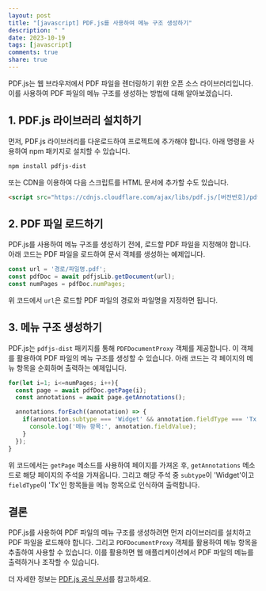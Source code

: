 ```yaml
---
layout: post
title: "[javascript] PDF.js를 사용하여 메뉴 구조 생성하기"
description: " "
date: 2023-10-19
tags: [javascript]
comments: true
share: true
---
```


PDF.js는 웹 브라우저에서 PDF 파일을 렌더링하기 위한 오픈 소스 라이브러리입니다. 이를 사용하여 PDF 파일의 메뉴 구조를 생성하는 방법에 대해 알아보겠습니다.

## 1. PDF.js 라이브러리 설치하기

먼저, PDF.js 라이브러리를 다운로드하여 프로젝트에 추가해야 합니다. 아래 명령을 사용하여 npm 패키지로 설치할 수 있습니다.

```bash
npm install pdfjs-dist
```

또는 CDN을 이용하여 다음 스크립트를 HTML 문서에 추가할 수도 있습니다.

```html
<script src="https://cdnjs.cloudflare.com/ajax/libs/pdf.js/[버전번호]/pdf.min.js"></script>
```

## 2. PDF 파일 로드하기

PDF.js를 사용하여 메뉴 구조를 생성하기 전에, 로드할 PDF 파일을 지정해야 합니다. 아래 코드는 PDF 파일을 로드하여 문서 객체를 생성하는 예제입니다.

```javascript
const url = '경로/파일명.pdf';
const pdfDoc = await pdfjsLib.getDocument(url);
const numPages = pdfDoc.numPages;
```

위 코드에서 `url`은 로드할 PDF 파일의 경로와 파일명을 지정하면 됩니다.

## 3. 메뉴 구조 생성하기

PDF.js는 `pdfjs-dist` 패키지를 통해 `PDFDocumentProxy` 객체를 제공합니다. 이 객체를 활용하여 PDF 파일의 메뉴 구조를 생성할 수 있습니다. 아래 코드는 각 페이지의 메뉴 항목을 순회하며 출력하는 예제입니다.

```javascript
for(let i=1; i<=numPages; i++){
  const page = await pdfDoc.getPage(i);
  const annotations = await page.getAnnotations();

  annotations.forEach((annotation) => {
    if(annotation.subtype === 'Widget' && annotation.fieldType === 'Tx'){
      console.log('메뉴 항목:', annotation.fieldValue);
    }
  });
}
```

위 코드에서는 `getPage` 메소드를 사용하여 페이지를 가져온 후, `getAnnotations` 메소드로 해당 페이지의 주석을 가져옵니다. 그리고 해당 주석 중 `subtype`이 'Widget'이고 `fieldType`이 'Tx'인 항목들을 메뉴 항목으로 인식하여 출력합니다.

## 결론

PDF.js를 사용하여 PDF 파일의 메뉴 구조를 생성하려면 먼저 라이브러리를 설치하고 PDF 파일을 로드해야 합니다. 그리고 `PDFDocumentProxy` 객체를 활용하여 메뉴 항목을 추출하여 사용할 수 있습니다. 이를 활용하면 웹 애플리케이션에서 PDF 파일의 메뉴를 출력하거나 조작할 수 있습니다.

더 자세한 정보는 [PDF.js 공식 문서](https://mozilla.github.io/pdf.js/)를 참고하세요.